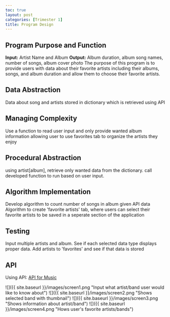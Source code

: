 ```yaml
---
toc: true
layout: post
categories: [Trimester 1]
title: Program Design 
---
```

## Program Purpose and Function

**Input:** Artist Name and Album
**Output:** Album duration, album song names, number of songs, album cover photo
The purpose of this program is to provide users with data about their favorite artists including their albums, songs, and album duration and allow them to choose their favorite artists.

## Data Abstraction

Data about song and artists stored in dictionary which is retrieved using API

## Managing Complexity

Use a function to read user input and only provide wanted album information allowing user to use favorites tab to organize the artists they enjoy

## Procedural Abstraction
using artist[album], retrieve only wanted data from the dictionary. call developed function to run based on user input.

## Algorithm Implementation
Develop algorithm to count number of songs in album given API data
Algorithm to create 'favorite artists' tab, where users can select their favorite artists to be saved in a seperate section of the application

## Testing
Input multiple artists and album. See if each selected data type displays proper data. Add artists to 'favorites' and see if that data is stored

## API

Using API: [API for Music](/repository_1/_notebooks/2022-10-7-API.ipynb)

![]({{ site.baseurl }}/images/screen1.png "Input what artist/band user would like to know about")
![]({{ site.baseurl }}/images/screen2.png "Shows selected band with thumbnail")
![]({{ site.baseurl }}/images/screen3.png "Shows information about artist/band")
![]({{ site.baseurl }}/images/screen4.png "Hows user's favorite artists/bands")